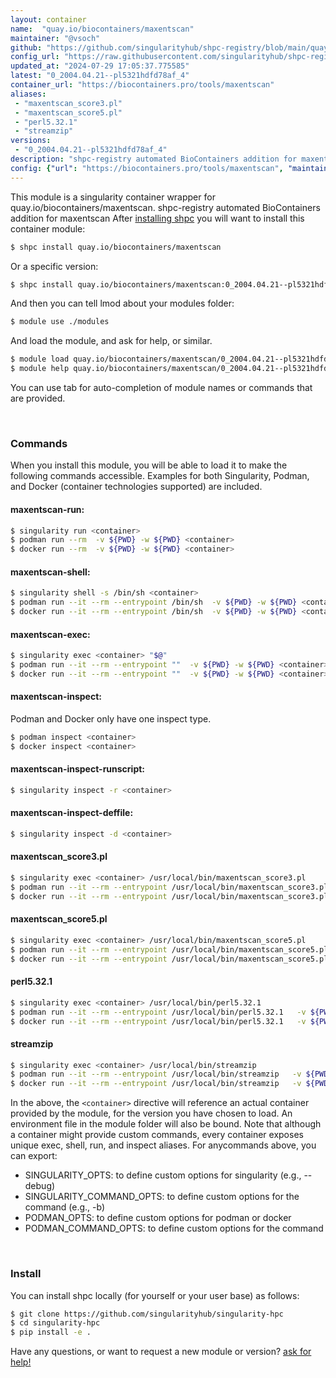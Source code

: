```yaml
---
layout: container
name:  "quay.io/biocontainers/maxentscan"
maintainer: "@vsoch"
github: "https://github.com/singularityhub/shpc-registry/blob/main/quay.io/biocontainers/maxentscan/container.yaml"
config_url: "https://raw.githubusercontent.com/singularityhub/shpc-registry/main/quay.io/biocontainers/maxentscan/container.yaml"
updated_at: "2024-07-29 17:05:37.775585"
latest: "0_2004.04.21--pl5321hdfd78af_4"
container_url: "https://biocontainers.pro/tools/maxentscan"
aliases:
 - "maxentscan_score3.pl"
 - "maxentscan_score5.pl"
 - "perl5.32.1"
 - "streamzip"
versions:
 - "0_2004.04.21--pl5321hdfd78af_4"
description: "shpc-registry automated BioContainers addition for maxentscan"
config: {"url": "https://biocontainers.pro/tools/maxentscan", "maintainer": "@vsoch", "description": "shpc-registry automated BioContainers addition for maxentscan", "latest": {"0_2004.04.21--pl5321hdfd78af_4": "sha256:06488462c7e5fef512486bb244d03d885330ac9c9796ad51dfa0077ddb80e4e6"}, "tags": {"0_2004.04.21--pl5321hdfd78af_4": "sha256:06488462c7e5fef512486bb244d03d885330ac9c9796ad51dfa0077ddb80e4e6"}, "docker": "quay.io/biocontainers/maxentscan", "aliases": {"maxentscan_score3.pl": "/usr/local/bin/maxentscan_score3.pl", "maxentscan_score5.pl": "/usr/local/bin/maxentscan_score5.pl", "perl5.32.1": "/usr/local/bin/perl5.32.1", "streamzip": "/usr/local/bin/streamzip"}}
---
```


This module is a singularity container wrapper for quay.io/biocontainers/maxentscan.
shpc-registry automated BioContainers addition for maxentscan
After [installing shpc](#install) you will want to install this container module:


```bash
$ shpc install quay.io/biocontainers/maxentscan
```

Or a specific version:

```bash
$ shpc install quay.io/biocontainers/maxentscan:0_2004.04.21--pl5321hdfd78af_4
```

And then you can tell lmod about your modules folder:

```bash
$ module use ./modules
```

And load the module, and ask for help, or similar.

```bash
$ module load quay.io/biocontainers/maxentscan/0_2004.04.21--pl5321hdfd78af_4
$ module help quay.io/biocontainers/maxentscan/0_2004.04.21--pl5321hdfd78af_4
```

You can use tab for auto-completion of module names or commands that are provided.

<br>

### Commands

When you install this module, you will be able to load it to make the following commands accessible.
Examples for both Singularity, Podman, and Docker (container technologies supported) are included.

#### maxentscan-run:

```bash
$ singularity run <container>
$ podman run --rm  -v ${PWD} -w ${PWD} <container>
$ docker run --rm  -v ${PWD} -w ${PWD} <container>
```

#### maxentscan-shell:

```bash
$ singularity shell -s /bin/sh <container>
$ podman run --it --rm --entrypoint /bin/sh  -v ${PWD} -w ${PWD} <container>
$ docker run --it --rm --entrypoint /bin/sh  -v ${PWD} -w ${PWD} <container>
```

#### maxentscan-exec:

```bash
$ singularity exec <container> "$@"
$ podman run --it --rm --entrypoint ""  -v ${PWD} -w ${PWD} <container> "$@"
$ docker run --it --rm --entrypoint ""  -v ${PWD} -w ${PWD} <container> "$@"
```

#### maxentscan-inspect:

Podman and Docker only have one inspect type.

```bash
$ podman inspect <container>
$ docker inspect <container>
```

#### maxentscan-inspect-runscript:

```bash
$ singularity inspect -r <container>
```

#### maxentscan-inspect-deffile:

```bash
$ singularity inspect -d <container>
```


#### maxentscan_score3.pl

```bash
$ singularity exec <container> /usr/local/bin/maxentscan_score3.pl
$ podman run --it --rm --entrypoint /usr/local/bin/maxentscan_score3.pl   -v ${PWD} -w ${PWD} <container> -c " $@"
$ docker run --it --rm --entrypoint /usr/local/bin/maxentscan_score3.pl   -v ${PWD} -w ${PWD} <container> -c " $@"
```


#### maxentscan_score5.pl

```bash
$ singularity exec <container> /usr/local/bin/maxentscan_score5.pl
$ podman run --it --rm --entrypoint /usr/local/bin/maxentscan_score5.pl   -v ${PWD} -w ${PWD} <container> -c " $@"
$ docker run --it --rm --entrypoint /usr/local/bin/maxentscan_score5.pl   -v ${PWD} -w ${PWD} <container> -c " $@"
```


#### perl5.32.1

```bash
$ singularity exec <container> /usr/local/bin/perl5.32.1
$ podman run --it --rm --entrypoint /usr/local/bin/perl5.32.1   -v ${PWD} -w ${PWD} <container> -c " $@"
$ docker run --it --rm --entrypoint /usr/local/bin/perl5.32.1   -v ${PWD} -w ${PWD} <container> -c " $@"
```


#### streamzip

```bash
$ singularity exec <container> /usr/local/bin/streamzip
$ podman run --it --rm --entrypoint /usr/local/bin/streamzip   -v ${PWD} -w ${PWD} <container> -c " $@"
$ docker run --it --rm --entrypoint /usr/local/bin/streamzip   -v ${PWD} -w ${PWD} <container> -c " $@"
```



In the above, the `<container>` directive will reference an actual container provided
by the module, for the version you have chosen to load. An environment file in the
module folder will also be bound. Note that although a container
might provide custom commands, every container exposes unique exec, shell, run, and
inspect aliases. For anycommands above, you can export:

 - SINGULARITY_OPTS: to define custom options for singularity (e.g., --debug)
 - SINGULARITY_COMMAND_OPTS: to define custom options for the command (e.g., -b)
 - PODMAN_OPTS: to define custom options for podman or docker
 - PODMAN_COMMAND_OPTS: to define custom options for the command

<br>

### Install

You can install shpc locally (for yourself or your user base) as follows:

```bash
$ git clone https://github.com/singularityhub/singularity-hpc
$ cd singularity-hpc
$ pip install -e .
```

Have any questions, or want to request a new module or version? [ask for help!](https://github.com/singularityhub/singularity-hpc/issues)